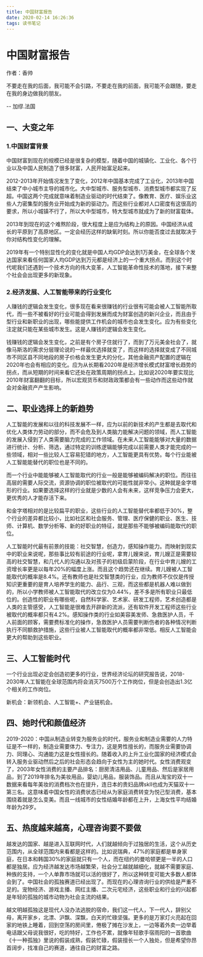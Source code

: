 ```yaml
---
title: 中国财富报告
date: 2020-02-14 16:26:36
tags: 读书笔记
---
```


# 中国财富报告

作者：香帅

不要走在我的后面，我可能不会引路，不要走在我的前面，我可能不会跟随，要走在我的身边做我的朋友。

-- 加缪.法国

## 一、大变之年

### 1.中国财富背景
中国财富到现在的规模已经是很复杂的模型，随着中国的城镇化、工业化、各个行业以及中国人民制造了很多财富，人民开始富足起来。

2012-2013年开始情况发生了变化，2012年中国基本完成了工业化，2013年中国结束了中小城市主导的城市化。大中型城市、服务型城市、消费型城市都实现了反超。中国这两个完成就意味着制造业驱动的时代结束了。像教育、医疗、娱乐业这些人力密集型的服务业开始成为新的驱动力。而这些行业都对人口密度有这很高的要求，所以小城镇不行了，所以大中型城市，特大型城市就成为了新的财富载体。

2013年到现在的这个难熬阶段，很大程度上是应为结构上的原因。中国经济从成长的平原到了高原地区。一定会经历这样的缺氧时刻。所以你能否度过去就取决于你对结构性变化的理解。

2019年有一个特别显性化的变化就是中国人均GDP会达到1万美金，在全球各个发达国家来看任何国家人均GDP达到万元都是经济上的一个重大拐点。而到这个时代呢我们还遇到一个技术方向的伟大变革，人工智能革命性技术的落地，接下来整个社会会出现更多的新现象。

### 2.经济发展、人工智能带来的行业变化
人赚钱的逻辑会发生变化，很多现在看来很赚钱的行业很有可能会被人工智能所取代，而一些不被看好的行业可能会得到发展而成为财富创造的新兴企业，而且由于型行业和新职业的出现，哪些能提供工作机会的城市也会发生变化。应为有些变化注定就只能在某些城市发生。这是人赚钱的逻辑会发生变化。

钱赚钱的逻辑会发生变化，之前是有个房子住就行了，而到了万元美金社会了，就像马斯洛的需求分层理论说的一样最优选择就变了，而这样的选择就变成了不同城市不同区县不同地段的房子价格会发生更大的分化，其他金融资产配置的逻辑在2020年也会有相应的变化。应为从长期看2020年是经济增长模式财富增长趋势的拐点，而从短期的时间来看它还处在政策周期的拐点上。比如说2020年要实现比2010年财富翻翻的目标，所以宏观货币和财政政策都会有一些动作而这些动作就会对金融资产产生影响。

## 二、职业选择上的新趋势

人工智能的发展和以往的科技发展不一样，应为以前的新技术的产生都是去取代和优化人类体力劳动的部分，而不会危及到人类脑力能解决问题的领域，而人工智能的发展入侵到了人类需要脑力完成的工作领域。在未来人工智能能够对大量的数据进行统计、分析、筛选，通过特定的训练逻辑能够完成以前需要人类才能完成的一些领域，相对一些比较人工容易犯错的地方，人工智能更具有优势。每个行业能被人工智能能替代的职位也是不同的。

而一个行业中能能够被人工智能取代的行业一般是能够被编码解决的职位。而往往高层的需要人际交流，资源协调的职位被取代的可能性就非常小。这种就是金字塔形的行业。如果要选择这样的行业就是少数的人会有未来，这样竞争压力会更大，更优秀的人才能存活下来。


和金字塔相对的是比较扁平的职业，这些行业的人工智能替代率都低于30%，整个行业的差异都比较小，比如社区和社会服务、管理、医疗保健的职业、医生、技师、计算机、数学分析等、新的好职业的特征，就是那些不能够被编码能取代的职位。 

人工智能时代最有前景的技能：社交智慧，创造力，感知操作能力。而映射到现实中的职业来说呢，那些事比较有前途的行业呢，拿育儿嫂来说，育儿嫂正是需要较高的社交智慧，和几代人的沟通以及对孩子的初级启蒙阶段，在行业中育儿嫂的工资增长率更是以每年20%的幅度上涨。而且这个趋势还在继续。育儿嫂被人工智能取代的概率是8.4%。还有教师也是社交智慧类的行业，应为教师不仅仅是传授知识更重要的是育人培养学生的能力、品行、三观，而这些都是机器人难以做到的，所以小学教师被人工智能取代的改立仅为0.44%，差不多是所有职业只最低位的。创造性的职业有哪些呢，自然科学家、艺术家、研发工程师，艺术创造都是人类的主管感受，人工智能是很难去开辟新的流派，还有软件开发工程师这些行业被取代的概率都只有4.2%。感知操作类的行业如美容美发师、急救医护人员，千人前面的顾客，需要费标准化的操作，急救医护人员需要判断伤者的各种情况判断执行不同额救护措施，这些行业被人工智能取代的概率都非常低。相反人工智能会更大的帮助到这些职业。

## 三、人工智能时代

一个行业出现必定会创造初更多的行业，世界经济论坛的研究报告说，2018-2030年人工智能在全球范围内将会消灭7500万个工作岗位，但是会创造出1.3亿个相关的工作岗位。

新机会：新领机会、人工智能+、产业链机会。

## 四、她时代和颜值经济

2019-2020：中国从制造业转变为服务业的时代，服务业和制造业需要的人力特征是不一样的，制造业需要体力、专注力，这是男性擅长的，而服务业需要协调力、同理心、沟通能力这是女性擅长的。随着收入的上升工业化国家的经济模式会转入服务业驱动然后之后的社会形态会趋向于女性为主的她时代。女性消费观变了，2003年女性消费的主要产品排名：厨房清洁用品、儿童用品、然后是家居用品，到了2019年排名为美妆用品，婴幼儿用品，服装饰品。而且从淘宝的双十一数据来看每年美妆的消费档次也在提升，连日本的贵妇品牌skⅡ也成为天猫双十一第三名。这意味着中国女性的消费状态已经从为家庭消费转变为悦己型消费，基本围绕着就是怎么变美。而且一线城市的女性结婚年龄都在上升，上海女性平均结婚年龄为29岁。

## 五、热度越来越高，心理咨询要不要做

越发达的国家、越是进入互联网时代，人们就越倾向于过独居的生活，这个从历史范围内，从全球范围内来看都是这样的。比如说瑞典，47%的家庭都是单身家庭，在日本和韩国30%的家庭就只有一个人，而在纽约的曼哈顿更是一半的人口都是独居。应为经济越发达市场越繁荣，社会分工越就越细化，就越不需要家庭、种族的支持，一个人单靠市场就可以活的很好了，所以这种转变可能大多数人都体会到了。中国社会的孤独赛道已经出现了。而现在的心理咨询行业的供给是严重不足的。宠物经济、游戏主播、网红主播、二次元宅经济，这些职业和行业的兴起都是年轻的孤独的城市动物为社会主流的结果。

越文明越孤独这是现代人没办法逃脱的宿命，我们这一代人，下一代人，辞别父母，离开家乡，北漂、沪飘、深飘，白天的忙碌坚强。更多的是万家灯火亮起在回家的地铁上睡着，回到空荡的房间里，倦极了摊在沙发上，一边等着外卖一边举着电话跟父母说我很好，吃的特好，工作也不累，就像年轻歌手宿雨阳的一首歌曲《十一种孤独》里说的假装成熟，假装忙碌，假装擅长一个人独处，但是希望你昂首阔步，找准自己的赛道，通往自己的财富之路。







